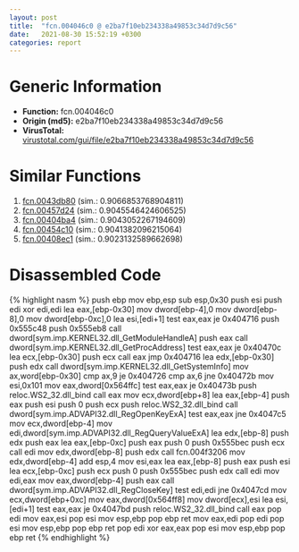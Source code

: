```yaml
---
layout: post
title:  "fcn.004046c0 @ e2ba7f10eb234338a49853c34d7d9c56"
date:   2021-08-30 15:52:19 +0300
categories: report
---
```


# Generic Information
- **Function:** fcn.004046c0
- **Origin (md5):** e2ba7f10eb234338a49853c34d7d9c56
- **VirusTotal:** [virustotal.com/gui/file/e2ba7f10eb234338a49853c34d7d9c56][virustotal_ref]



# Similar Functions

1. [fcn.0043db80][similar_1_ref] (sim.: 0.9066853768904811)
2. [fcn.00457d24][similar_2_ref] (sim.: 0.9045546424606525)
3. [fcn.00404ba4][similar_3_ref] (sim.: 0.9043052267194609)
4. [fcn.00454c10][similar_4_ref] (sim.: 0.9041382096215064)
5. [fcn.00408ec1][similar_5_ref] (sim.: 0.9023132589662698)


# Disassembled Code

{% highlight nasm %}
push ebp
mov ebp,esp
sub esp,0x30
push esi
push edi
xor edi,edi
lea eax,[ebp-0x30]
mov dword[ebp-4],0
mov dword[ebp-8],0
mov dword[ebp-0xc],0
lea esi,[edi+1]
test eax,eax
je 0x404716
push 0x555c48
push 0x555eb8
call dword[sym.imp.KERNEL32.dll_GetModuleHandleA]
push eax
call dword[sym.imp.KERNEL32.dll_GetProcAddress]
test eax,eax
je 0x40470c
lea ecx,[ebp-0x30]
push ecx
call eax
jmp 0x404716
lea edx,[ebp-0x30]
push edx
call dword[sym.imp.KERNEL32.dll_GetSystemInfo]
mov ax,word[ebp-0x30]
cmp ax,9
je 0x404726
cmp ax,6
jne 0x40472b
mov esi,0x101
mov eax,dword[0x564ffc]
test eax,eax
je 0x40473b
push reloc.WS2_32.dll_bind
call eax
mov ecx,dword[ebp+8]
lea eax,[ebp-4]
push eax
push esi
push 0
push ecx
push reloc.WS2_32.dll_bind
call dword[sym.imp.ADVAPI32.dll_RegOpenKeyExA]
test eax,eax
jne 0x4047c5
mov ecx,dword[ebp-4]
mov edi,dword[sym.imp.ADVAPI32.dll_RegQueryValueExA]
lea edx,[ebp-8]
push edx
push eax
lea eax,[ebp-0xc]
push eax
push 0
push 0x555bec
push ecx
call edi
mov edx,dword[ebp-8]
push edx
call fcn.004f3206
mov edx,dword[ebp-4]
add esp,4
mov esi,eax
lea eax,[ebp-8]
push eax
push esi
lea ecx,[ebp-0xc]
push ecx
push 0
push 0x555bec
push edx
call edi
mov edi,eax
mov eax,dword[ebp-4]
push eax
call dword[sym.imp.ADVAPI32.dll_RegCloseKey]
test edi,edi
jne 0x4047cd
mov ecx,dword[ebp+0xc]
mov eax,dword[0x564ff8]
mov dword[ecx],esi
lea esi,[edi+1]
test eax,eax
je 0x4047bd
push reloc.WS2_32.dll_bind
call eax
pop edi
mov eax,esi
pop esi
mov esp,ebp
pop ebp
ret 
mov eax,edi
pop edi
pop esi
mov esp,ebp
pop ebp
ret 
pop edi
xor eax,eax
pop esi
mov esp,ebp
pop ebp
ret 
{% endhighlight %}


[similar_1_ref]: /report/fcn.0043db80@e2ba7f10eb234338a49853c34d7d9c56
[similar_2_ref]: /report/fcn.00457d24@d96761eb00d2d97e2b6f5ffffed0b46a
[similar_3_ref]: /report/fcn.00404ba4@4c8869bb42f854640703b6ddda29ee38
[similar_4_ref]: /report/fcn.00454c10@e2ba7f10eb234338a49853c34d7d9c56
[similar_5_ref]: /report/fcn.00408ec1@470263fe7e7cc115b95cd041d643e3b5
[virustotal_ref]: https://www.virustotal.com/gui/file/e2ba7f10eb234338a49853c34d7d9c56